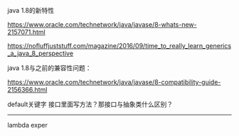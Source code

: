 java 1.8的新特性

https://www.oracle.com/technetwork/java/javase/8-whats-new-2157071.html

https://nofluffjuststuff.com/magazine/2016/09/time_to_really_learn_generics_a_java_8_perspective

java 1.8与之前的兼容性问题：

https://www.oracle.com/technetwork/java/javase/8-compatibility-guide-2156366.html

default关键字 接口里面写方法？那接口与抽象类什么区别？










------------
lambda exper